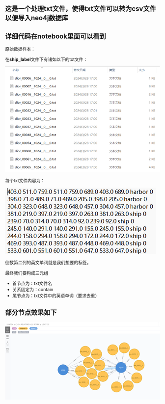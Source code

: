 ## 这是一个处理txt文件，使得txt文件可以转为csv文件以便导入neo4j数据库

## 详细代码在notebook里面可以看到

原始数据样本：

在**ship_label**文件下有诸如以下的txt文件：

![image-20240328171646044](/image-20240328171646044.png)

每个txt文件内容为：

![image-20240328171758877](/image-20240328171758877.png)

倒数第二列的英文单词就是我们想要的标签。

最终我们要构成三元组

* 首节点为：txt文件名
* 关系固定为：contain
* 尾节点为：txt文件中的英语单词（要求去重）

## 部分节点效果如下

![image-20240329092246342](/image-20240329092246342.png)
